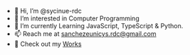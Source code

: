 ﻿- 👋 Hi, I’m @sycinue-rdc
- 👀 I’m interested in Computer Programming
- 🌱 I’m currently Learning JavaScript, TypeScript & Python.
- 📫 Reach me at sanchezeunicys.rdc@gmail.com
- 📂 Check out my <a href="https://sycinue-rdc.github.io/sycinue/site/">Works</a>

<!---
sycinue-rdc/sycinue-rdc is a ✨ special ✨ repository because its `README.md` (this file) appears on your GitHub profile.
You can click the Preview link to take a look at your changes.
--->

